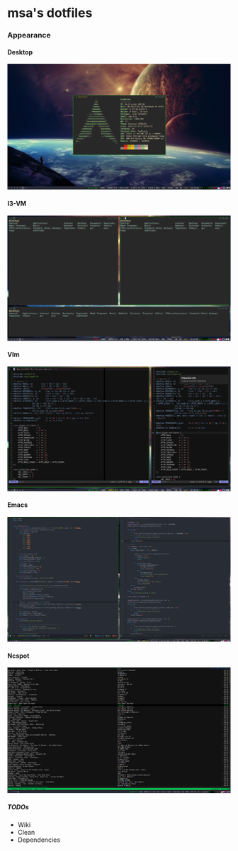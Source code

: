 msa's dotfiles
============

### Appearance

#### Desktop
![](st.png)
#### I3-VM
![](i3.png)
#### VIm
![](nvim.png)
#### Emacs
![](emacs.png)
#### Ncspot
![](ncspot.png)

##### TODOs
* Wiki
* Clean
* Dependencies